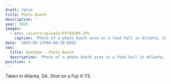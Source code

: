 ```yaml
---
draft: false
title: Photo Booth
description: ''
year: 2025
images:
  - src: /assets/uploads/FXT50399.JPG
    caption: 'Photo of a photo booth area in a food hall in Atlanta, GA (2025).'
date: '2025-05-13T04:08:39.695Z'
seo:
  title: Dom35mm - Photo Booth
  description: 'Photo of a photo booth area in a food hall in Atlanta, GA (2025).'
position: 4
---
```



Taken in Atlanta, GA. Shot on a Fuji X-T5.
